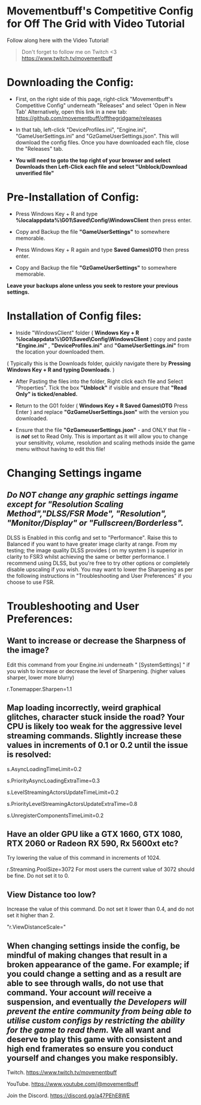 # Movementbuff's Competitive Config for Off The Grid with Video Tutorial
Follow along here with the Video Tutorial!

>  Don't forget to follow me on Twitch <3
https://www.twitch.tv/movementbuff
       


# Downloading the Config:
- First, on the right side of this page, right-click "Movementbuff's Competitive Config" underneath "Releases" and select 'Open in New Tab'
  Alternatively, open this link in a new tab:  https://github.com/movementbuff/offthegridgame/releases

- In that tab, left-click "DeviceProfiles.ini", "Engine.ini", "GameUserSettings.ini" and "GzGameUserSettings.json". This will download the config files.
  Once you have downloaded each file, close the "Releases" tab.

- **You will need to goto the top right of your browser and select Downloads then Left-Click each file and select "Unblock/Download unverified file"**
  



# Pre-Installation of Config:
- Press Windows Key + R and type **%localappdata%\G01\Saved\Config\WindowsClient** then press enter.

- Copy and Backup the file **"GameUserSettings"** to somewhere memorable.

- Press Windows Key + R again and type **Saved Games\OTG** then press enter.

- Copy and Backup the file **"GzGameUserSettings"** to somewhere memorable.

**Leave your backups alone unless you seek to restore your previous settings.**

# Installation of Config files:

- Inside "WindowsClient" folder ( **Windows Key + R  %localappdata%\G01\Saved\Config\WindowsClient** ) copy and paste **"Engine.ini"** , **"DeviceProfiles.ini"** and 
 **"GameUserSettings.ini"** from the location your downloaded them.
  
( Typically this is the Downloads folder, quickly navigate there by **Pressing Windows Key + R and typing 
 Downloads**.  )


- After Pasting the files into the folder, Right click each file and Select "Properties". Tick the box **"Unblock"** if visible and ensure that **"Read Only" is ticked/enabled.**

- Return to the G01 folder ( **Windows Key + R Saved Games\OTG**   Press Enter ) and replace **"GzGameUserSettings.json"** with the version you downloaded.

- Ensure that the file **"GzGameuserSettings.json"** - and ONLY that file - is ***not*** set to Read Only. This is important as it will allow you to change your sensitivity, volume, resolution and scaling methods inside the game menu without having to edit this file!

# Changing Settings ingame 

***Do NOT change any graphic settings ingame except for "Resolution Scaling Method","DLSS/FSR Mode", "Resolution", "Monitor/Display" or "Fullscreen/Borderless".***
-
DLSS is Enabled in this config and set to "Performance". Raise this to Balanced if you want to have greater image clarity at range. 
From my testing; the image quality DLSS provides ( on my system ) is superior in clarity to FSR3 whilst achieving the same or better performance. I recommend using DLSS, but you're free to try other options or completely disable upscaling if you wish. You may want to lower the Sharpening as per the following instructions in "Troubleshooting and User Preferences" if you choose to use FSR.




# Troubleshooting and User Preferences:


Want to increase or decrease the Sharpness of the image?
-
Edit this command from your Engine.ini underneath " [SystemSettings] " if you wish to increase or decrease the level of Sharpening. (higher values sharper, lower more blurry)

r.Tonemapper.Sharpen=1.1

Map loading incorrectly, weird graphical glitches, character stuck inside the road? Your CPU is likely too weak for the aggressive level streaming commands. 
Slightly increase these values in increments of 0.1 or 0.2 until the issue is resolved:
-
s.AsyncLoadingTimeLimit=0.2

s.PriorityAsyncLoadingExtraTime=0.3

s.LevelStreamingActorsUpdateTimeLimit=0.2

s.PriorityLevelStreamingActorsUpdateExtraTime=0.8

s.UnregisterComponentsTimeLimit=0.2


Have an older GPU like a GTX 1660,  GTX 1080, RTX 2060 or Radeon RX 590, Rx 5600xt etc?
-
Try lowering the value of this command in increments of 1024.

r.Streaming.PoolSize=3072
For most users the current value of 3072 should be fine.
Do not set it to 0.


View Distance too low?
-
Increase the value of this command. Do not set it lower than 0.4, and do not set it higher than 2.

"r.ViewDistanceScale="

When changing settings inside the config, be mindful of making changes that result in a broken appearance of the game. 
For example; if you could change a setting and as a result are able to see through walls, do not use that command. Your account *will* receive a suspension, and eventually *the Developers will prevent the entire community from being able to utilise custom configs by restricting the ability for the game to read them.*
We all want and deserve to play this game with consistent and high end framerates so ensure you conduct yourself and changes you make responsibly.
-
Twitch. https://www.twitch.tv/movementbuff

YouTube. https://www.youtube.com/@movementbuff

Join the Discord. https://discord.gg/a47PEhE8WE
